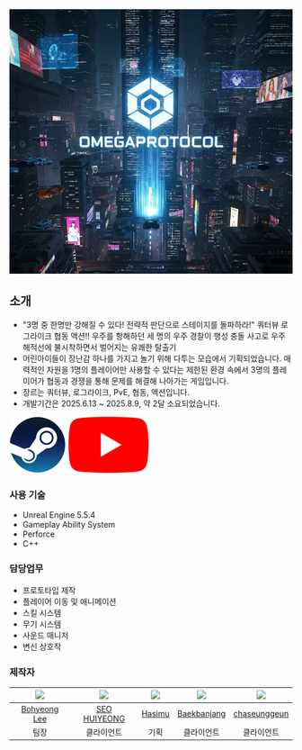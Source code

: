 <img src="https://github.com/leebo155/OmegaProtocol/blob/main/images/Title.png">

## 소개
* "3명 중 한명만 강해질 수 있다! 전략적 판단으로 스테이지를 돌파하라!" 쿼터뷰 로그라이크 협동 액션!! 우주를 항해하던 세 명의 우주 경찰이 행성 충돌 사고로 우주 해적선에 불시착하면서 벌어지는 유쾌한 탈출기
* 어린아이들이 장난감 하나를 가지고 놀기 위해 다투는 모습에서 기획되었습니다. 매력적인 자원을 1명의 플레이어만 사용할 수 있다는 제한된 환경 속에서 3명의 플레이어가 협동과 경쟁을 통해 문제를 해결해 나아가는 게임입니다.
* 장르는 쿼터뷰, 로그라이크, PvE, 협동, 액션입니다.
* 개발기간은 2025.6.13 ~ 2025.8.9, 약 2달 소요되었습니다.

[<img src="https://github.com/leebo155/OmegaProtocol/blob/main/images/Steam_logo.png" width=100>](https://store.steampowered.com/app/3891070/Omega_Protocol_Demo/) 
[<img src="https://github.com/leebo155/OmegaProtocol/blob/main/images/Youtube_logo.png" width=145>](https://youtu.be/Iia-4RZ8x-8?si=FeRg-4KO9Y1xfonO)

### 사용 기술
* Unreal Engine 5.5.4
* Gameplay Ability System
* Perforce
* C++


### 담당업무
* 프로토타입 제작
* 플레이어 이동 및 애니메이션
* 스킬 시스템
* 무기 시스템
* 사운드 매니저
* 변신 상호작

### 제작자
|<img src="https://github.com/leebo155.png" width=240>|<img src="https://github.com/shng6815.png" width="240">|<img src="https://github.com/kofeeel.png" width=240>|<img src="https://github.com/Baekbanjang.png" width=240>|<img src="https://github.com/chaseunggeun.png" width=240>|
|:--:|:--:|:--:|:--:|:--:|
|[Bohyeong Lee](https://github.com/leebo155)|[SEO HUIYEONG](https://github.com/shng6815)|[Hasimu](https://github.com/kofeeel)|[Baekbanjang](https://github.com/Baekbanjang)|[chaseunggeun](https://github.com/chaseunggeun)|
|팀장|클라이언트|기획|클라이언트|클라이언트|
